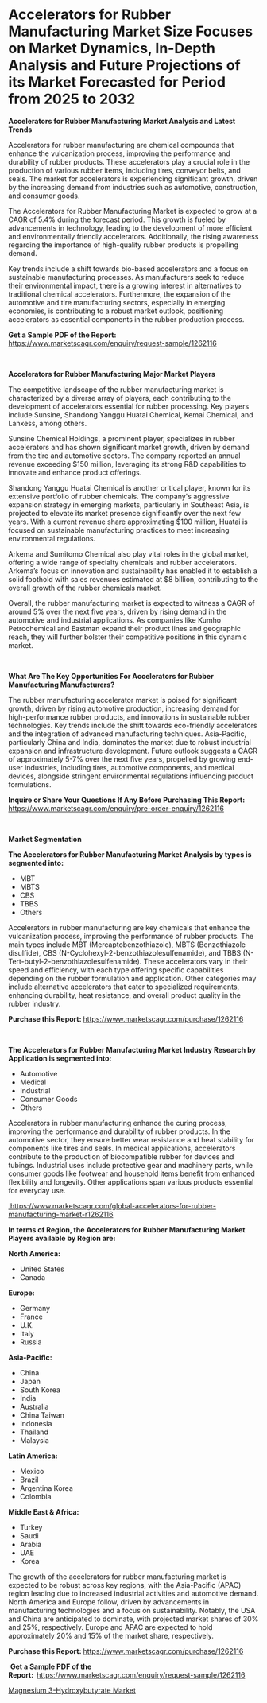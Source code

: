 <p><h1>Accelerators for Rubber Manufacturing Market Size Focuses on Market Dynamics, In-Depth Analysis and Future Projections of its Market Forecasted for Period from 2025 to 2032</h1></p><p><strong>Accelerators for Rubber Manufacturing Market Analysis and Latest Trends</strong></p>
<p><p>Accelerators for rubber manufacturing are chemical compounds that enhance the vulcanization process, improving the performance and durability of rubber products. These accelerators play a crucial role in the production of various rubber items, including tires, conveyor belts, and seals. The market for accelerators is experiencing significant growth, driven by the increasing demand from industries such as automotive, construction, and consumer goods.</p><p>The Accelerators for Rubber Manufacturing Market is expected to grow at a CAGR of 5.4% during the forecast period. This growth is fueled by advancements in technology, leading to the development of more efficient and environmentally friendly accelerators. Additionally, the rising awareness regarding the importance of high-quality rubber products is propelling demand. </p><p>Key trends include a shift towards bio-based accelerators and a focus on sustainable manufacturing processes. As manufacturers seek to reduce their environmental impact, there is a growing interest in alternatives to traditional chemical accelerators. Furthermore, the expansion of the automotive and tire manufacturing sectors, especially in emerging economies, is contributing to a robust market outlook, positioning accelerators as essential components in the rubber production process.</p></p>
<p><strong>Get a Sample PDF of the Report:&nbsp;</strong> <a href="https://www.marketscagr.com/enquiry/request-sample/1262116?utm_campaign=2992&utm_medium=2&utm_source=Github&utm_content=ia&utm_term=03042025&utm_id=accelerators-for-rubber-manufacturing">https://www.marketscagr.com/enquiry/request-sample/1262116</a></p>
<p>&nbsp;</p>
<p><strong>Accelerators for Rubber Manufacturing Major Market Players</strong></p>
<p><p>The competitive landscape of the rubber manufacturing market is characterized by a diverse array of players, each contributing to the development of accelerators essential for rubber processing. Key players include Sunsine, Shandong Yanggu Huatai Chemical, Kemai Chemical, and Lanxess, among others. </p><p>Sunsine Chemical Holdings, a prominent player, specializes in rubber accelerators and has shown significant market growth, driven by demand from the tire and automotive sectors. The company reported an annual revenue exceeding $150 million, leveraging its strong R&D capabilities to innovate and enhance product offerings.</p><p>Shandong Yanggu Huatai Chemical is another critical player, known for its extensive portfolio of rubber chemicals. The company's aggressive expansion strategy in emerging markets, particularly in Southeast Asia, is projected to elevate its market presence significantly over the next few years. With a current revenue share approximating $100 million, Huatai is focused on sustainable manufacturing practices to meet increasing environmental regulations.</p><p>Arkema and Sumitomo Chemical also play vital roles in the global market, offering a wide range of specialty chemicals and rubber accelerators. Arkema’s focus on innovation and sustainability has enabled it to establish a solid foothold with sales revenues estimated at $8 billion, contributing to the overall growth of the rubber chemicals market.</p><p>Overall, the rubber manufacturing market is expected to witness a CAGR of around 5% over the next five years, driven by rising demand in the automotive and industrial applications. As companies like Kumho Petrochemical and Eastman expand their product lines and geographic reach, they will further bolster their competitive positions in this dynamic market.</p></p>
<p>&nbsp;</p>
<p><strong>What Are The Key Opportunities For Accelerators for Rubber Manufacturing Manufacturers?</strong></p>
<p><p>The rubber manufacturing accelerator market is poised for significant growth, driven by rising automotive production, increasing demand for high-performance rubber products, and innovations in sustainable rubber technologies. Key trends include the shift towards eco-friendly accelerators and the integration of advanced manufacturing techniques. Asia-Pacific, particularly China and India, dominates the market due to robust industrial expansion and infrastructure development. Future outlook suggests a CAGR of approximately 5-7% over the next five years, propelled by growing end-user industries, including tires, automotive components, and medical devices, alongside stringent environmental regulations influencing product formulations.</p></p>
<p><strong>Inquire or Share Your Questions If Any Before Purchasing This Report:</strong> <a href="https://www.marketscagr.com/enquiry/pre-order-enquiry/1262116?utm_campaign=2992&utm_medium=2&utm_source=Github&utm_content=ia&utm_term=03042025&utm_id=accelerators-for-rubber-manufacturing">https://www.marketscagr.com/enquiry/pre-order-enquiry/1262116</a></p>
<p>&nbsp;</p>
<p><strong>Market Segmentation</strong></p>
<p><strong>The Accelerators for Rubber Manufacturing Market Analysis by types is segmented into:</strong></p>
<p><ul><li>MBT</li><li>MBTS</li><li>CBS</li><li>TBBS</li><li>Others</li></ul></p>
<p><p>Accelerators in rubber manufacturing are key chemicals that enhance the vulcanization process, improving the performance of rubber products. The main types include MBT (Mercaptobenzothiazole), MBTS (Benzothiazole disulfide), CBS (N-Cyclohexyl-2-benzothiazolesulfenamide), and TBBS (N-Tert-butyl-2-benzothiazolesulfenamide). These accelerators vary in their speed and efficiency, with each type offering specific capabilities depending on the rubber formulation and application. Other categories may include alternative accelerators that cater to specialized requirements, enhancing durability, heat resistance, and overall product quality in the rubber industry.</p></p>
<p><strong>Purchase this Report:&nbsp;</strong><a href="https://www.marketscagr.com/purchase/1262116?utm_campaign=2992&utm_medium=2&utm_source=Github&utm_content=ia&utm_term=03042025&utm_id=accelerators-for-rubber-manufacturing">https://www.marketscagr.com/purchase/1262116</a></p>
<p>&nbsp;</p>
<p><strong>The Accelerators for Rubber Manufacturing Market Industry Research by Application is segmented into:</strong></p>
<p><ul><li>Automotive</li><li>Medical</li><li>Industrial</li><li>Consumer Goods</li><li>Others</li></ul></p>
<p><p>Accelerators in rubber manufacturing enhance the curing process, improving the performance and durability of rubber products. In the automotive sector, they ensure better wear resistance and heat stability for components like tires and seals. In medical applications, accelerators contribute to the production of biocompatible rubber for devices and tubings. Industrial uses include protective gear and machinery parts, while consumer goods like footwear and household items benefit from enhanced flexibility and longevity. Other applications span various products essential for everyday use.</p></p>
<p><a href="https://www.marketscagr.com/global-accelerators-for-rubber-manufacturing-market-r1262116?utm_campaign=2992&utm_medium=2&utm_source=Github&utm_content=ia&utm_term=03042025&utm_id=accelerators-for-rubber-manufacturing">&nbsp;https://www.marketscagr.com/global-accelerators-for-rubber-manufacturing-market-r1262116</a></p>
<p><strong>In terms of Region, the Accelerators for Rubber Manufacturing Market Players available by Region are:</strong></p>
<p>
    <p> <strong> North America: </strong>
        <ul>
            <li>United States</li>
            <li>Canada</li>
        </ul>
        </p> 
    <p> <strong> Europe: </strong>
        <ul>
            <li>Germany</li>
            <li>France</li>
            <li>U.K.</li>
            <li>Italy</li>
            <li>Russia</li>
        </ul>
        </p> 
    <p> <strong> Asia-Pacific: </strong>
        <ul>
            <li>China</li>
            <li>Japan</li>
            <li>South Korea</li>
            <li>India</li>
            <li>Australia</li>
            <li>China Taiwan</li>
            <li>Indonesia</li>
            <li>Thailand</li>
            <li>Malaysia</li>
        </ul>
        </p> 
    <p> <strong> Latin America: </strong>
        <ul>
            <li>Mexico</li>
            <li>Brazil</li>
            <li>Argentina Korea</li>
            <li>Colombia</li>
        </ul>
        </p> 
    <p> <strong> Middle East & Africa: </strong>
        <ul>
            <li>Turkey</li>
            <li>Saudi</li>
            <li>Arabia</li>
            <li>UAE</li>
            <li>Korea</li>
        </ul>
    </p>
    </p>
<p><p>The growth of the accelerators for rubber manufacturing market is expected to be robust across key regions, with the Asia-Pacific (APAC) region leading due to increased industrial activities and automotive demand. North America and Europe follow, driven by advancements in manufacturing technologies and a focus on sustainability. Notably, the USA and China are anticipated to dominate, with projected market shares of 30% and 25%, respectively. Europe and APAC are expected to hold approximately 20% and 15% of the market share, respectively.</p></p>
<p><strong>Purchase this Report: </strong><a href="https://www.marketscagr.com/purchase/1262116?utm_campaign=2992&utm_medium=2&utm_source=Github&utm_content=ia&utm_term=03042025&utm_id=accelerators-for-rubber-manufacturing">https://www.marketscagr.com/purchase/1262116</a></p>
<p>&nbsp;<strong>Get a Sample PDF of the Report:&nbsp;&nbsp;</strong><a href="https://www.marketscagr.com/enquiry/request-sample/1262116?utm_campaign=2992&utm_medium=2&utm_source=Github&utm_content=ia&utm_term=03042025&utm_id=accelerators-for-rubber-manufacturing">https://www.marketscagr.com/enquiry/request-sample/1262116</a></p>
<p><strong></strong></p>
<p><p><a href="https://github.com/saroarmaicky/Market-Research-Report-List-1/blob/main/magnesium-3-hydroxybutyrate-market.md?utm_campaign=2992&utm_medium=2&utm_source=Github&utm_content=ia&utm_term=03042025&utm_id=accelerators-for-rubber-manufacturing">Magnesium 3-Hydroxybutyrate Market</a></p></p>